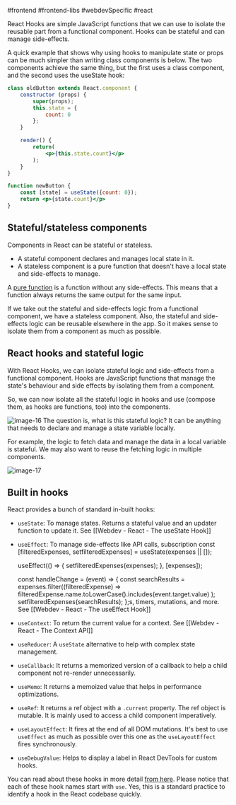 #frontend #frontend-libs #webdevSpecific #react 

React Hooks are simple JavaScript functions that we can use to isolate the reusable part from a functional component. Hooks can be stateful and can manage side-effects.

A quick example that shows why using hooks to manipulate state or props can be much simpler than writing class components is below. The two components achieve the same thing, but the first uses a class component, and the second uses the useState hook:

```jsx
class oldButton extends React.component {
	constructor (props) {
		super(props);
		this.state = {
			count: 0
		};
	}

	render() {
		return(
			<p>{this.state.count}</p>
		);
	}
}
```

```jsx
function newButton {
	const [state] = useState({count: 0});
	return <p>{state.count}</p>
}
```

## Stateful/stateless components
Components in React can be stateful or stateless.
-   A stateful component declares and manages local state in it.
-   A stateless component is a pure function that doesn't have a local state and side-effects to manage.

A [pure function](https://blog.greenroots.info/what-are-pure-functions-and-side-effects-in-javascript) is a function without any side-effects. This means that a function always returns the same output for the same input.

If we take out the stateful and side-effects logic from a functional component, we have a stateless component. Also, the stateful and side-effects logic can be reusable elsewhere in the app. So it makes sense to isolate them from a component as much as possible.

## React hooks and stateful logic
With React Hooks, we can isolate stateful logic and side-effects from a functional component. Hooks are JavaScript functions that manage the state's behaviour and side effects by isolating them from a component.

So, we can now isolate all the stateful logic in hooks and use (compose them, as hooks are functions, too) into the components.

![image-16](https://www.freecodecamp.org/news/content/images/2022/03/image-16.png)
The question is, what is this stateful logic? It can be anything that needs to declare and manage a state variable locally.

For example, the logic to fetch data and manage the data in a local variable is stateful. We may also want to reuse the fetching logic in multiple components.

![image-17](https://www.freecodecamp.org/news/content/images/2022/03/image-17.png)

## Built in hooks
React provides a bunch of standard in-built hooks:

-   `useState`: To manage states. Returns a stateful value and an updater function to update it. See [[Webdev - React - The useState Hook]]
-   `useEffect`: To manage side-effects like API calls, subscription	const [filteredExpenses, setfilteredExpenses] = useState(expenses || []);

	useEffect(() => {
		setfilteredExpenses(expenses);
	}, [expenses]);

	const handleChange = (event) => {
		const searchResults = expenses.filter((filteredExpense) =>
			filteredExpense.name.toLowerCase().includes(event.target.value)
		);
		setfilteredExpenses(searchResults);
	};s, timers, mutations, and more. See [[Webdev - React - The useEffect Hook]]
-   `useContext`: To return the current value for a context. See [[Webdev - React - The Context API]]
-   `useReducer`: A `useState` alternative to help with complex state management.
-   `useCallback`: It returns a memorized version of a callback to help a child component not re-render unnecessarily.
-   `useMemo`: It returns a memoized value that helps in performance optimizations.
-   `useRef`: It returns a ref object with a `.current` property. The ref object is mutable. It is mainly used to access a child component imperatively.
-   `useLayoutEffect`: It fires at the end of all DOM mutations. It's best to use `useEffect` as much as possible over this one as the `useLayoutEffect` fires synchronously.
-   `useDebugValue`: Helps to display a label in React DevTools for custom hooks.

You can read about these hooks in more detail [from here](https://reactjs.org/docs/hooks-reference.html). Please notice that each of these hook names start with `use`. Yes, this is a standard practice to identify a hook in the React codebase quickly.

